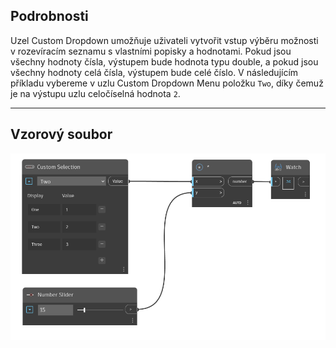 ## Podrobnosti
Uzel Custom Dropdown umožňuje uživateli vytvořit vstup výběru možnosti v rozevíracím seznamu s vlastními popisky a hodnotami. Pokud jsou všechny hodnoty čísla, výstupem bude hodnota typu double, a pokud jsou všechny hodnoty celá čísla, výstupem bude celé číslo. V následujícím příkladu vybereme v uzlu Custom Dropdown Menu položku `Two`, díky čemuž je na výstupu uzlu celočíselná hodnota `2`.
___
## Vzorový soubor

![Number](./CoreNodeModels.Input.CustomSelection_img.png)
